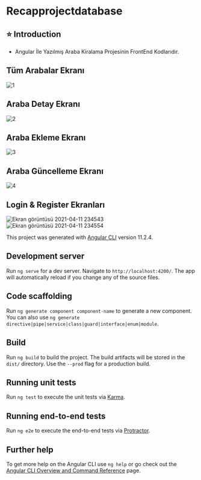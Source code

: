 # Recapprojectdatabase

## ⭐ Introduction 
-  Angular İle Yazılmış Araba Kiralama Projesinin FrontEnd Kodlarıdır.

## Tüm Arabalar Ekranı
![1](https://user-images.githubusercontent.com/70206176/115161960-4572ca00-a0a9-11eb-9794-ad7a10d3dd60.jpg)

## Araba Detay Ekranı
![2](https://user-images.githubusercontent.com/70206176/115161996-7a7f1c80-a0a9-11eb-8682-72503c0641d1.jpg)

## Araba Ekleme Ekranı
![3](https://user-images.githubusercontent.com/70206176/115161980-61766b80-a0a9-11eb-98a4-6879572afcee.jpg)

## Araba Güncelleme Ekranı
![4](https://user-images.githubusercontent.com/70206176/115162041-c16d1200-a0a9-11eb-8047-ae04174a4fa8.jpg)


## Login & Register Ekranları
![Ekran görüntüsü 2021-04-11 234543](https://user-images.githubusercontent.com/70206176/115162027-b1edc900-a0a9-11eb-93d3-0ba707111208.jpg)
![Ekran görüntüsü 2021-04-11 234554](https://user-images.githubusercontent.com/70206176/115162030-b4e8b980-a0a9-11eb-91e9-1d5be90d71a9.jpg)


This project was generated with [Angular CLI](https://github.com/angular/angular-cli) version 11.2.4.

## Development server

Run `ng serve` for a dev server. Navigate to `http://localhost:4200/`. The app will automatically reload if you change any of the source files.

## Code scaffolding

Run `ng generate component component-name` to generate a new component. You can also use `ng generate directive|pipe|service|class|guard|interface|enum|module`.

## Build

Run `ng build` to build the project. The build artifacts will be stored in the `dist/` directory. Use the `--prod` flag for a production build.

## Running unit tests

Run `ng test` to execute the unit tests via [Karma](https://karma-runner.github.io).

## Running end-to-end tests

Run `ng e2e` to execute the end-to-end tests via [Protractor](http://www.protractortest.org/).

## Further help

To get more help on the Angular CLI use `ng help` or go check out the [Angular CLI Overview and Command Reference](https://angular.io/cli) page.
